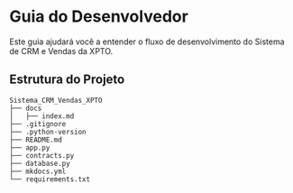 # Guia do Desenvolvedor

Este guia ajudará você a entender o fluxo de desenvolvimento do Sistema de CRM e Vendas da XPTO.

## Estrutura do Projeto

```plaintext
Sistema_CRM_Vendas_XPTO
├── docs
│   ├── index.md
├── .gitignore
├── .python-version
├── README.md
├── app.py
├── contracts.py
├── database.py
├── mkdocs.yml
└── requirements.txt
